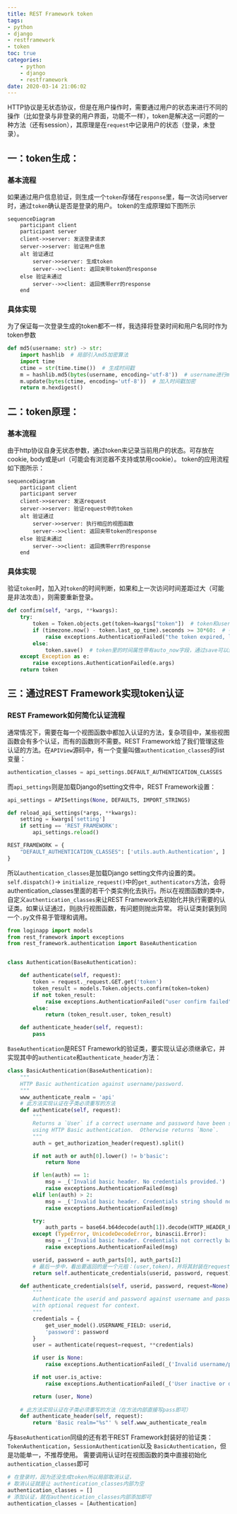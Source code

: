 ```yaml
---
title: REST Framework token
tags: 
- python
- django
- restframework
- token
toc: true
categories:
    - python
    - django
    - restframework
date: 2020-03-14 21:06:02
---
```


HTTP协议是无状态协议，但是在用户操作时，需要通过用户的状态来进行不同的操作（比如登录与非登录的用户界面，功能不一样），token是解决这一问题的一种方法（还有session），其原理是在`request`中记录用户的状态（登录，未登录）。
<!-- more -->
## 一：token生成：
### 基本流程
如果通过用户信息验证，则生成一个`token`存储在`response`里，每一次访问server时，通过`token`确认是否是登录的用户。
token的生成原理如下图所示
```mermaid
sequenceDiagram
    participant client
    participant server
    client->>server: 发送登录请求
    server->>server: 验证用户信息
    alt 验证通过
        server->>server: 生成token
        server-->>client: 返回夹带token的response
    else 验证未通过
        server-->>client: 返回携带err的response
    end
```
### 具体实现
为了保证每一次登录生成的token都不一样，我选择将登录时间和用户名同时作为token参数
```python
def md5(username: str) -> str:
    import hashlib  # 局部引入md5加密算法
    import time
    ctime = str(time.time())  # 生成时间戳
    m = hashlib.md5(bytes(username, encoding='utf-8'))  # username进行md5加密
    m.update(bytes(ctime, encoding='utf-8'))  # 加入时间戳加密
    return m.hexdigest()
```
## 二：token原理：
### 基本流程
由于http协议自身无状态参数，通过token来记录当前用户的状态。可存放在cookie, body或是url（可能会有浏览器不支持或禁用cookie）。
token的应用流程如下图所示：
```mermaid
sequenceDiagram
    participant client
    participant server
    client->>server: 发送request
    server->>server: 验证request中的token
    alt 验证通过
        server->>server: 执行相应的视图函数
        server-->>client: 返回夹带token的response
    else 验证未通过
        server-->>client: 返回携带err的response
    end
```
### 具体实现
验证`token`时，加入对`token`的时间判断，如果和上一次访问时间差距过大（可能是非法攻击），则需要重新登录。
```python
def confirm(self, *args, **kwargs):
    try:
        token = Token.objects.get(token=kwargs["token"])  # token和user是一对一关系，所以用get
        if (timezone.now() - token.last_op_time).seconds >= 30*60:  # 判断距离上一次访问是否超过30分钟
            raise exceptions.AuthenticationFailed("the token expired, login again")
        else:
            token.save()  # token里的时间属性带有auto_now字段，通过save可以激活时间属性自动更新时间
    except Exception as e:
        raise exceptions.AuthenticationFailed(e.args)
    return token
```
## 三：通过REST Framework实现token认证
### REST Framework如何简化认证流程
通常情况下，需要在每一个视图函数中都加入认证的方法，复杂项目中，某些视图函数会有多个认证，而有的函数则不需要。REST Framework给了我们管理这些认证的方法。在`APIView`源码中，有一个变量叫做`authentication_classes`的list变量：
```python APIView部分源码
authentication_classes = api_settings.DEFAULT_AUTHENTICATION_CLASSES
```
而`api_settings`则是加载Django的setting文件中，REST Framework设置：
```python api_settings部分源码
api_settings = APISettings(None, DEFAULTS, IMPORT_STRINGS)

def reload_api_settings(*args, **kwargs):
    setting = kwargs['setting']
    if setting == 'REST_FRAMEWORK':
        api_settings.reload()
```
```python Django settings文件内REST Framework的设置
REST_FRAMEWORK = {
    "DEFAULT_AUTHENTICATION_CLASSES": ['utils.auth.Authentication', ]
}
```
所以`authentication_classes`是加载Django setting文件内设置的类。
`self.dispatch()`-> `initialize_request()`中的`get_authenticators`方法，会将authentication_classes里面的若干个类实例化去执行。所以在视图函数的类中，自定义`authentication_classes`来让REST Framework去初始化并执行需要的认证类。如果认证通过，则j执行视图函数，有问题则抛出异常。
将认证类封装到同一个`.py`文件易于管理和调用。
```python Authentication类的实现
from loginapp import models
from rest_framework import exceptions
from rest_framework.authentication import BaseAuthentication


class Authentication(BaseAuthentication):

    def authenticate(self, request):
        token = request._request.GET.get('token')
        token_result = models.Token.objects.confirm(token=token)
        if not token_result:
            raise exceptions.AuthenticationFailed("user confirm failed")
        else:
            return (token_result.user, token_result)

    def authenticate_header(self, request):
        pass
```
`BaseAuthentication`是REST Framework的验证类，要实现认证必须继承它，并实现其中的`authenticate`和`authenticate_header`方法：
```python BasicAuthentication源码
class BasicAuthentication(BaseAuthentication):
    """
    HTTP Basic authentication against username/password.
    """
    www_authenticate_realm = 'api'
    # 此方法实现认证在子类必须重写的方法
    def authenticate(self, request):
        """
        Returns a `User` if a correct username and password have been supplied
        using HTTP Basic authentication.  Otherwise returns `None`.
        """
        auth = get_authorization_header(request).split()

        if not auth or auth[0].lower() != b'basic':
            return None

        if len(auth) == 1:
            msg = _('Invalid basic header. No credentials provided.')
            raise exceptions.AuthenticationFailed(msg)
        elif len(auth) > 2:
            msg = _('Invalid basic header. Credentials string should not contain spaces.')
            raise exceptions.AuthenticationFailed(msg)

        try:
            auth_parts = base64.b64decode(auth[1]).decode(HTTP_HEADER_ENCODING).partition(':')
        except (TypeError, UnicodeDecodeError, binascii.Error):
            msg = _('Invalid basic header. Credentials not correctly base64 encoded.')
            raise exceptions.AuthenticationFailed(msg)

        userid, password = auth_parts[0], auth_parts[2]
        # 最后一步中，看出要返回的是一个元祖：(user,token)，并将其封装在request中
        return self.authenticate_credentials(userid, password, request)

    def authenticate_credentials(self, userid, password, request=None):
        """
        Authenticate the userid and password against username and password
        with optional request for context.
        """
        credentials = {
            get_user_model().USERNAME_FIELD: userid,
            'password': password
        }
        user = authenticate(request=request, **credentials)

        if user is None:
            raise exceptions.AuthenticationFailed(_('Invalid username/password.'))

        if not user.is_active:
            raise exceptions.AuthenticationFailed(_('User inactive or deleted.'))

        return (user, None)
        
    # 此方法实现认证在子类必须重写的方法（在方法内部直接写pass即可）
    def authenticate_header(self, request):
        return 'Basic realm="%s"' % self.www_authenticate_realm
```
与`BaseAuthentication`同级的还有若干REST Framework封装好的验证类：`TokenAuthentication`，`SessionAuthentication`以及 `BasicAuthentication`，但是功能单一，不推荐使用。
需要调用认证时在视图函数的类中直接初始化`authentication_classes`即可
```python 调用认证
# 在登录时，因为还没生成token所以局部取消认证，
# 取消认证就是让 authentication_classes内部为空
authentication_classes = []
# 添加认证，就在authentication_classes内部添加即可
authentication_classes = [Authentication]
```
